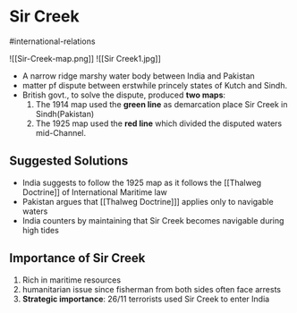 # Sir Creek
#international-relations 

![[Sir-Creek-map.png]]
![[Sir Creek1.jpg]]
- A narrow ridge marshy water body between India and Pakistan
- matter pf dispute between erstwhile princely states of Kutch and Sindh.
- British govt., to solve the dispute, produced **two maps**:
	1. The 1914 map used the **green line** as demarcation place Sir Creek in Sindh(Pakistan)
	2. The 1925 map used the **red line** which divided the disputed waters mid-Channel.
## Suggested Solutions
- India suggests to follow the 1925 map as it follows the [[Thalweg Doctrine]] of International Maritime law
- Pakistan argues that [[Thalweg Doctrine]]] applies only to navigable waters
- India counters by maintaining that Sir Creek becomes navigable during high tides
## Importance of Sir Creek
1. Rich in maritime resources
2. humanitarian issue since fisherman from both sides often face arrests
3.  **Strategic importance**: 26/11 terrorists used Sir Creek to enter India